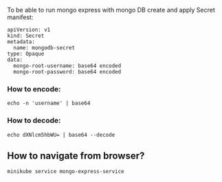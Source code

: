 To be able to run mongo express with mongo DB create and apply Secret manifest:
```
apiVersion: v1
kind: Secret
metadata:
  name: mongodb-secret
type: Opaque
data:
  mongo-root-username: base64 encoded
  mongo-root-password: base64 encoded
```

### How to encode:
```
echo -n 'username' | base64
```
### How to decode:
```
echo dXNlcm5hbWU= | base64 --decode
```

## How to navigate from browser?
```
minikube service mongo-express-service
```
